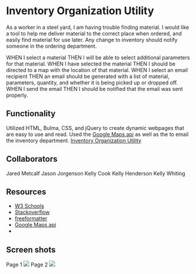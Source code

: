 # Inventory Organization Utility
As a worker in a steel yard, I am having trouble finding material. I would like a tool to help me deliver material to the correct place when ordered, and easily find material for use later.  Any change to inventory should notify someone in the ordering department.

WHEN I select a material
THEN I will be able to select additional parameters for that material.
WHEN I have selected the material
THEN I should be directed to a map with the location of that material.
WHEN I select an email recipient
THEN an email should be generated with a list of material, parameters, quantity, and whether it is being picked up or dropped off.
WHEN I send the email
THEN I should be notified that the email was sent properly.


## Functionality

Utilized HTML, Bulma, CSS, and jQuery to create dynamic webpages that are easy to use and read. Used the [Google Maps api](https://developers.google.com/maps) as well as the []() to email the inventory department. [Inventory Organization Utility](https://krcook1980.github.io/Inventory-Organization-Utility/)

## Collaborators 
Jared Metcalf
Jason Jorgenson
Kelly Cook
Kelly Henderson
Kelly Whiting

## Resources
- [W3 Schools](https://www.w3schools.com/)
- [Stackoverflow](https://stackoverflow.com/)
- [freeformatter](https://www.freeformatter.com/html-validator.html)
- [Google Maps api](https://developers.google.com/maps)
- 

## Screen shots
Page 1
<img src="https://github.com/krcook1980/Inventory-Organization-Utility/blob/main/assets/Pg1.jfif">
Page 2
<img src="https://github.com/krcook1980/Inventory-Organization-Utility/blob/main/assets/Pg2.jfif">
